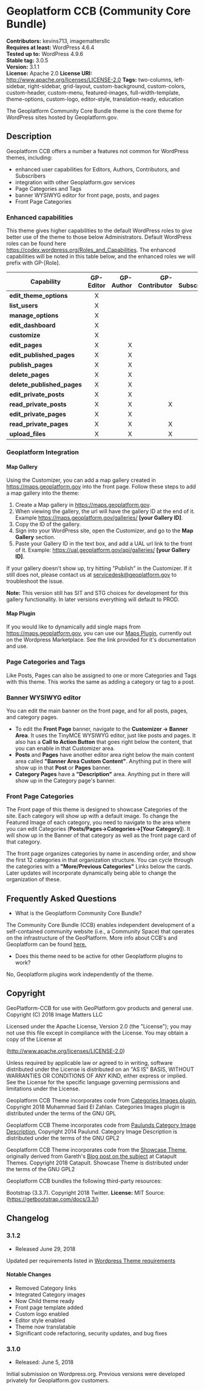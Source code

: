 # Geoplatform CCB (Community Core Bundle)

**Contributors:** kevins713, imagemattersllc  
**Requires at least:** WordPress 4.6.4  
**Tested up to:** WordPress 4.9.6  
**Stable tag:** 3.0.5   
**Version:** 3.1.1  
**License:** Apache 2.0
**License URI:** http://www.apache.org/licenses/LICENSE-2.0 
**Tags:** two-columns, left-sidebar, right-sidebar, grid-layout, custom-background, custom-colors, custom-header, custom-menu, featured-images, full-width-template, theme-options, custom-logo, editor-style, translation-ready, education

The Geoplatform Community Core Bundle theme is the core theme for WordPress sites hosted by Geoplatform.gov.

## Description

Geoplatform CCB offers a number a features not common for WordPress themes, including:

* enhanced user capabilities for Editors, Authors, Contributors, and Subscribers
* integration with other Geoplatform.gov services
* Page Categories and Tags
* banner WYSIWYG editor for front page, posts, and pages
* Front Page Categories  

### Enhanced capabilities

This theme gives higher capabilities to the default WordPress roles to give better use of the theme to those below Administrators. Default WordPress roles can be found here https://codex.wordpress.org/Roles_and_Capabilities. The enhanced capabilities will be noted in this table below, and the enhanced roles we will prefix with GP-[Role].

| Capability               |GP-Editor|GP-Author|GP-Contributor|GP-Subscriber|
|--------------------------|:-------:|--------:|-------------:|------------:|
|**edit_theme_options**    | X       |         |              |             |             
|**list_users**            | X       |         |              |             |              
|**manage_options**        | X       |         |              |             |               
|**edit_dashboard**        | X       |         |              |             |               
|**customize**             | X       |         |              |             |               
|**edit_pages**            | X       | X       |              |             |               
|**edit_published_pages**  | X       | X       |              |             |               
|**publish_pages**         | X       | X       |              |             |               
|**delete_pages**          | X       | X       |              |             |                
|**delete_published_pages**| X       | X       |              |             |                
|**edit_private_posts**    | X       | X       |              |             |                
|**read_private_posts**    | X       | X       | X            | X           |                
|**edit_private_pages**    | X       | X       |              |             |               
|**read_private_pages**    | X       | X       | X            | X           |                
|**upload_files**          | X       | X       | X            |             | |

### Geoplatform Integration
#### Map Gallery
Using the Customizer, you can add a map gallery created in https://maps.geoplatform.gov into the front page. Follow these steps to add a map gallery into the theme:

 1. Create a Map gallery in https://maps.geoplatform.gov.
 2. When viewing the gallery, the url will have the gallery ID at the end of it. Example https://maps.geoplatform.gov/galleries/ **[your Gallery ID]**.
 3. Copy the ID of the gallery.
 4. Sign into your WordPress site, open the Customizer, and go to the **Map Gallery** section.
 5. Paste your Gallery ID in the text box, and add a UAL url link to the front of it. Example: https://ual.geoplatform.gov/api/galleries/ **[your Gallery ID]**.

 If your gallery doesn't show up, try hitting "Publish" in the Customizer. If it still does not, please contact us at servicedesk@geoplatform.gov to troubleshoot the issue.

 **Note:** This version still has SIT and STG choices for development for this gallery functionality. In later versions everything will default to PROD.  

#### Map Plugin
If you would like to dynamically add single maps from https://maps.geoplatform.gov, you can use our [Maps Plugin](https://wordpress.org/plugins/geoplatform-maps/), currently out on the Wordpress Marketplace. See the link provided for it's documentation and use.

### Page Categories and Tags
Like Posts, Pages can also be assigned to one or more Categories and Tags with this theme. This works the same as adding a category or tag to a post.

### Banner WYSIWYG editor
You can edit the main banner on the front page, and for all posts, pages, and category pages.

* To edit the **Front Page** banner, navigate to the **Customizer -> Banner Area**. It uses the TinyMCE WYSIWYG editor, just like posts and pages. It also has a **Call to Action Button** that goes right below the content, that you can enable in that Customizer area.
* **Posts** and **Pages** have another editor area right below the main content area called **"Banner Area Custom Content"**. Anything put in there will show up in that **Post** or **Pages** banner.
* **Category Pages** have a **"Description"** area. Anything put in there will show up in the Category page's banner.   

### Front Page Categories
The Front page of this theme is designed to showcase Categories of the site. Each category will show up with a default image. To change the Featured Image of each category, you need to navigate to the area where you can edit Categories (**Posts/Pages->Categories->[Your Category]**). It will show up in the Banner of that category as well as the front page card of that category.

The front page organizes categories by name in ascending order, and show the first 12 categories in that organization structure. You can cycle through the categories with a **"More/Previous Categories"** Links below the cards. Later updates will incorporate dynamically being able to change the organization of these.

## Frequently Asked Questions

* What is the Geoplatform Community Core Bundle?

The Community Core Bundle (CCB) enables independent development of a self-contained community website (i.e., a Community Space) that operates on the infrastructure of the GeoPlatform. More info about CCB's and Geoplatform can be found [here.](https://www.geoplatform.gov/geoplatform-help/ccb/ccb-getting-started/#what_is_a_ccb)

* Does this theme need to be active for other Geoplatform plugins to work?

No, Geoplatform plugins work independently of the theme.


## Copyright

GeoPlatform-CCB for use with GeoPlatform.gov products and general use.
Copyright (C) 2018 Image Matters LLC

Licensed under the Apache License, Version 2.0 (the "License"); you may not use this file except in compliance with the License. You may obtain a copy of the License at

(http://www.apache.org/licenses/LICENSE-2.0)

Unless required by applicable law or agreed to in writing, software distributed under the License is distributed on an "AS IS" BASIS, WITHOUT WARRANTIES OR CONDITIONS OF ANY KIND, either express or implied. See the License for the specific language governing permissions and limitations under the License.

Geoplatform CCB Theme incorporates code from [Categories Images plugin](https://wordpress.org/plugins/categories-images/), Copyright 2018 Muhammad Said El Zahlan.
Categories Images plugin is distributed under the terms of the GNU GPL

Geoplatform CCB Theme incorporates code from [Paulunds Category Image Description](https://paulund.co.uk/add-tinymce-editor-category-description), Copyright 2014 Paulund. Category Image Description is distributed under the terms of the GNU GPL2

Geoplatform CCB Theme incorporates code from the [Showcase Theme](https://catapultthemes.com/downloads/showcase-easy-digital-downloads-theme/), originally derived from Gareth's [Blog post on the subject](https://catapultthemes.com/adding-an-image-upload-field-to-categories/) at Catapult Themes. Copyright 2018 Catapult. Showcase Theme is distributed under the terms of the GNU GPL2

Geoplatform CCB bundles the following third-party resources:

Bootstrap (3.3.7). Copyright 2018 Twitter.
**License:** MIT
Source: (https://getbootstrap.com/docs/3.3/)




## Changelog

### 3.1.2
* Released June 29, 2018

Updated per requirements listed in [Wordpress Theme requirements](https://make.wordpress.org/themes/handbook/review/required/)

#### Notable Changes
 - Removed Category links
 - Integrated Category images
 - Now Child theme ready
 - Front page template added
 - Custom logo enabled
 - Editor style enabled
 - Theme now translatable
 - Significant code refactoring, security updates, and bug fixes

### 3.1.0
* Released: June 5, 2018

Initial submission on Wordpress.org. Previous versions were developed privately for Geoplatform.gov customers.
